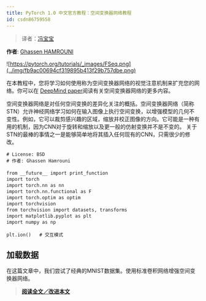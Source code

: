 ```yaml
---
title: PyTorch 1.0 中文官方教程：空间变换器网络教程
id: csdn86759558
---
```


> 译者：[冯宝宝](https://github.com/PEGASUS1993)

**作者**: [Ghassen HAMROUNI](https://github.com/GHamrouni)

![https://pytorch.org/tutorials/_images/FSeq.png](../img/fb9ac00694cf319895b413f29b757dbe.png)

在本教程中，您将学习如何使用称为空间变换器网络的视觉注意机制来扩充您的网络。你可以在 [DeepMind paper](https://arxiv.org/abs/1506.02025)阅读有关空间变换器网络的更多内容。

空间变换器网络是对任何空间变换的差异化关注的概括。空间变换器网络（简称STN）允许神经网络学习如何在输入图像上执行空间变换，以增强模型的几何不变性。例如，它可以裁剪感兴趣的区域，缩放并校正图像的方向。它可能是一种有用的机制，因为CNN对于旋转和缩放以及更一般的仿射变换并不是不变的。
关于STN的最棒的事情之一是能够简单地将其插入任何现有的CNN，只需很少的修改。

```
# License: BSD
# 作者: Ghassen Hamrouni

from __future__ import print_function  
import torch  
import torch.nn as nn  
import torch.nn.functional as F  
import torch.optim as optim  
import torchvision  
from torchvision import datasets, transforms  
import matplotlib.pyplot as plt  
import numpy as np  

plt.ion()   # 交互模式 
```

## 加载数据

在这篇文章中，我们尝试了经典的MNIST数据集。使用标准卷积网络增强空间变换器网络。

> [**阅读全文／改进本文**](https://github.com/apachecn/pytorch-doc-zh/blob/master/docs/1.0/spatial_transformer_tutorial.md)
